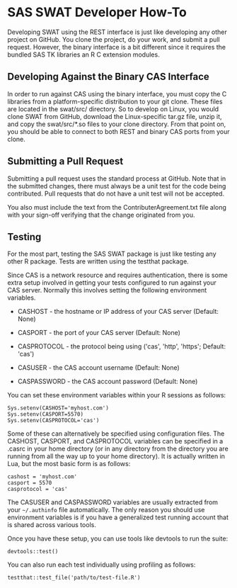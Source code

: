 # SAS SWAT Developer How-To

Developing SWAT using the REST interface is just like developing any 
other project on GitHub.  You clone the project, do your work, 
and submit a pull request.  However, the binary interface is a bit
different since it requires the bundled SAS TK libraries an R
C extension modules.

## Developing Against the Binary CAS Interface

In order to run against CAS using the binary interface, you must copy
the C libraries from a platform-specific distribution to your git
clone.  These files are located in the swat/src/ directory.
So to develop on Linux, you would clone SWAT from GitHub, download the
Linux-specific tar.gz file, unzip it, and copy the swat/src/\*.so
files to your clone directory.  From that point on, you should be able
to connect to both REST and binary CAS ports from your clone.

## Submitting a Pull Request

Submitting a pull request uses the standard process at GitHub.
Note that in the submitted changes, there must always be a unit test
for the code being contributed.  Pull requests that do not have a
unit test will not be accepted.

You also must include the text from the ContributerAgreement.txt file
along with your sign-off verifying that the change originated from you.

## Testing

For the most part, testing the SAS SWAT package is just like testing
any other R package.  Tests are written using the testthat package.  

Since CAS is a network resource and requires authentication, there is
some extra setup involved in getting your tests configured to run 
against your CAS server.  Normally this involves setting the following
environment variables.

* CASHOST - the hostname or IP address of your CAS server (Default: None)
* CASPORT - the port of your CAS server (Default: None)
* CASPROTOCOL - the protocol being using ('cas', 'http', 'https'; Default: 'cas')

* CASUSER - the CAS account username (Default: None)
* CASPASSWORD - the CAS account password (Default: None)

You can set these environment variables within your R sessions as follows:
    
    Sys.setenv(CASHOST='myhost.com')
    Sys.setenv(CASPORT=5570)
    Sys.setenv(CASPROTOCOL='cas')

Some of these can alternatively be specified using configuration files.
The CASHOST, CASPORT, and CASPROTOCOL variables can be specified in a .casrc
in your home directory (or in any directory from the directory you are 
running from all the way up to your home directory).  It is actually written
in Lua, but the most basic form is as follows:

    cashost = 'myhost.com'
    casport = 5570
    casprotocol = 'cas'

The CASUSER and CASPASSWORD variables are usually extracted from your
`~/.authinfo` file automatically.  The only reason you should use environment
variables is if you have a generalized test running account that is
shared across various tools.

Once you have these setup, you can use tools like devtools to run the suite:

    devtools::test()

You can also run each test individually using profiling as follows:

    testthat::test_file('path/to/test-file.R')
